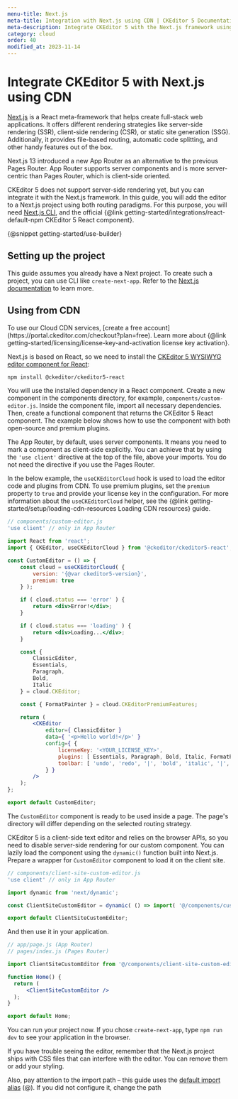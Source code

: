 ```yaml
---
menu-title: Next.js
meta-title: Integration with Next.js using CDN | CKEditor 5 Documentation
meta-description: Integrate CKEditor 5 with the Next.js framework using both routing strategies (App Router or Pages Router) and CDN.
category: cloud
order: 40
modified_at: 2023-11-14
---
```


# Integrate CKEditor 5 with Next.js using CDN

[Next.js](https://nextjs.org/) is a React meta-framework that helps create full-stack web applications. It offers different rendering strategies like server-side rendering (SSR), client-side rendering (CSR), or static site generation (SSG). Additionally, it provides file-based routing, automatic code splitting, and other handy features out of the box.

Next.js 13 introduced a new App Router as an alternative to the previous Pages Router. App Router supports server components and is more server-centric than Pages Router, which is client-side oriented.

CKEditor&nbsp;5 does not support server-side rendering yet, but you can integrate it with the Next.js framework. In this guide, you will add the editor to a Next.js project using both routing paradigms. For this purpose, you will need [Next.js CLI](https://nextjs.org/docs/app/api-reference/create-next-app), and the official {@link getting-started/integrations/react-default-npm CKEditor&nbsp;5 React component}.

{@snippet getting-started/use-builder}

## Setting up the project

This guide assumes you already have a Next project. To create such a project, you can use CLI like `create-next-app`. Refer to the [Next.js documentation](https://nextjs.org/docs/app/api-reference/create-next-app) to learn more.

## Using from CDN

<info-box>
	To use our Cloud CDN services, [create a free account](https://portal.ckeditor.com/checkout?plan=free). Learn more about {@link getting-started/licensing/license-key-and-activation license key activation}.
</info-box>

Next.js is based on React, so we need to install the [CKEditor 5 WYSIWYG editor component for React](https://www.npmjs.com/package/@ckeditor/ckeditor5-react):

```bash
npm install @ckeditor/ckeditor5-react
```

You will use the installed dependency in a React component. Create a new component in the components directory, for example, `components/custom-editor.js`. Inside the component file, import all necessary dependencies. Then, create a functional component that returns the CKEditor&nbsp;5 React component. The example below shows how to use the component with both open-source and premium plugins.

The App Router, by default, uses server components. It means you need to mark a component as client-side explicitly. You can achieve that by using the `'use client'` directive at the top of the file, above your imports. You do not need the directive if you use the Pages Router.

In the below example, the `useCKEditorCloud` hook is used to load the editor code and plugins from CDN. To use premium plugins, set the `premium` property to `true` and provide your license key in the configuration. For more information about the `useCKEditorCloud` helper, see the {@link getting-started/setup/loading-cdn-resources Loading CDN resources} guide.

```jsx
// components/custom-editor.js
'use client' // only in App Router

import React from 'react';
import { CKEditor, useCKEditorCloud } from '@ckeditor/ckeditor5-react';

const CustomEditor = () => {
	const cloud = useCKEditorCloud( {
		version: '{@var ckeditor5-version}',
		premium: true
	} );

	if ( cloud.status === 'error' ) {
		return <div>Error!</div>;
	}

	if ( cloud.status === 'loading' ) {
		return <div>Loading...</div>;
	}

	const {
		ClassicEditor,
		Essentials,
		Paragraph,
		Bold,
		Italic
	} = cloud.CKEditor;

	const { FormatPainter } = cloud.CKEditorPremiumFeatures;

	return (
		<CKEditor
			editor={ ClassicEditor }
			data={ '<p>Hello world!</p>' }
			config={ {
				licenseKey: '<YOUR_LICENSE_KEY>',
				plugins: [ Essentials, Paragraph, Bold, Italic, FormatPainter ],
				toolbar: [ 'undo', 'redo', '|', 'bold', 'italic', '|', 'formatPainter' ]
			} }
		/>
	);
};

export default CustomEditor;
```

The `CustomEditor` component is ready to be used inside a page. The page's directory will differ depending on the selected routing strategy.

CKEditor&nbsp;5 is a client-side text editor and relies on the browser APIs, so you need to disable server-side rendering for our custom component. You can lazily load the component using the `dynamic()` function built into Next.js.
Prepare a wrapper for `CustomEditor` component to load it on the client site.

```jsx
// components/client-site-custom-editor.js
'use client' // only in App Router

import dynamic from 'next/dynamic';

const ClientSiteCustomEditor = dynamic( () => import( '@/components/custom-editor' ), { ssr: false } );

export default ClientSiteCustomEditor;
```

And then use it in your application.

```jsx
// app/page.js (App Router)
// pages/index.js (Pages Router)

import ClientSiteCustomEditor from '@/components/client-site-custom-editor';

function Home() {
  return (
	  <ClientSiteCustomEditor />
  );
}

export default Home;
```

You can run your project now. If you chose `create-next-app`, type `npm run dev` to see your application in the browser.

<info-box warning>
If you have trouble seeing the editor, remember that the Next.js project ships with CSS files that can interfere with the editor. You can remove them or add your styling.
</info-box>

Also, pay attention to the import path &ndash; this guide uses the [default import alias](https://nextjs.org/docs/app/building-your-application/configuring/absolute-imports-and-module-aliases) (@). If you did not configure it, change the path
